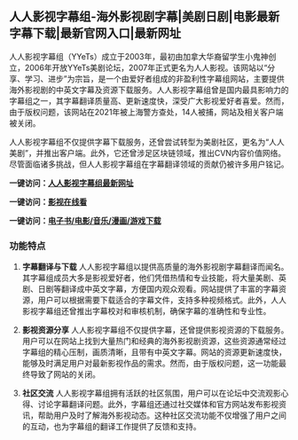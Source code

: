 
<h2>人人影视字幕组-海外影视剧字幕|美剧日剧|电影最新字幕下载|最新官网入口|最新网址</h2>
人人影视字幕组（YYeTs）成立于2003年，最初由加拿大华裔留学生小鬼神创立，2006年开放YYeTs美剧论坛，2007年正式更名为人人影视。该网站以“分享、学习、进步”为宗旨，是一个由爱好者组成的非盈利性字幕组网站，主要提供海外影视剧的中英文字幕及资源下载服务。人人影视字幕组曾是国内最具影响力的字幕组之一，其字幕翻译质量高、更新速度快，深受广大影视爱好者喜爱。然而，由于版权问题，该网站在2021年被上海警方查处，14人被捕，网站及相关客户端被关闭。

人人影视字幕组不仅提供字幕下载服务，还曾尝试转型为美剧社区，更名为“人人美剧”，并推出客户端。此外，它还曾涉足区块链领域，推出CVN内容价值网络。尽管面临诸多挑战，但人人影视字幕组在字幕翻译领域的贡献仍被许多用户铭记。

<p><strong>一键访问：</strong><a href="https://www.rymdh.com/sites/16844.html" target="_blank" ><strong>人人影视字幕组最新网址</strong></a></p>
<p><strong>一键访问：</strong><a href="https://www.rymdh.com/favorites/yingshi" target="_blank" ><strong>影视在线看</strong></a></p>
<p><strong>一键访问：</strong><a href="https://wangpanziyuan.pages.dev/" target="_blank" ><strong>电子书/电影/音乐/漫画/游戏下载</strong></a></p>

### 功能特点
1. **字幕翻译与下载**
   人人影视字幕组以提供高质量的海外影视剧字幕翻译而闻名。其字幕组成员大多是影视爱好者，他们凭借热情和专业技能，将大量美剧、英剧、日剧等翻译成中英文字幕，方便国内观众观看。网站提供了丰富的字幕资源，用户可以根据需要下载适合的字幕文件，支持多种视频格式。此外，人人影视字幕组还曾推出字幕校对和审核机制，确保字幕的准确性和专业性。

2. **影视资源分享**
   人人影视字幕组不仅提供字幕，还曾提供影视资源的下载服务。用户可以在网站上找到大量热门和经典的海外影视剧资源，这些资源通常经过字幕组的精心压制，画质清晰，且带有中英文字幕。网站的资源更新速度快，能够及时满足用户对最新影视作品的需求。然而，由于版权问题，这一功能最终导致了网站的关闭。

3. **社区交流**
   人人影视字幕组拥有活跃的社区氛围，用户可以在论坛中交流观影心得、讨论字幕翻译问题。此外，字幕组还通过社交媒体和官方网站发布影视资讯，帮助用户及时了解海外影视动态。这种社区交流功能不仅增强了用户之间的互动，也为字幕组的翻译工作提供了反馈和支持。

